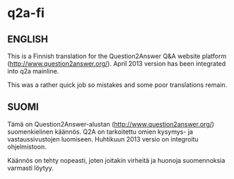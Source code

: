 
q2a-fi
======

ENGLISH
-------

This is a Finnish translation for the Question2Answer Q&A website platform (http://www.question2answer.org/). April 2013 version has been integrated into q2a mainline.

This was a rather quick job so mistakes and some poor translations remain.

SUOMI
-----

Tämä on Question2Answer-alustan (http://www.question2answer.org/) suomenkielinen käännös. Q2A on tarkoitettu omien kysymys- ja vastaussivustojen luomiseen. Huhtikuun 2013 versio on integroitu ohjelmistoon.

Käännös on tehty nopeasti, joten joitakin virheitä ja huonoja suomennoksia varmasti löytyy.
